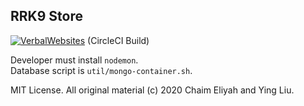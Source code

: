 ## RRK9 Store

[![VerbalWebsites](https://circleci.com/gh/VerbalWebsites/rrk9-store.svg?style=svg)](https://app.circleci.com/pipelines/github/VerbalWebsites/rrk9-store)
(CircleCI Build)

Developer must install `nodemon`.  
Database script is `util/mongo-container.sh`.

MIT License. All original material (c) 2020 Chaim Eliyah and Ying Liu.
